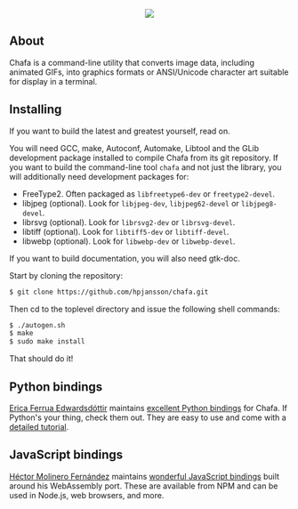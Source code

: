 <!-- This file is mostly readable as plain text, but it will look better
  -- in a Markdown reader (try Frogmouth).
  -- 
  -- Alternately, go to https://hpjansson.org/chafa/ in a web browser. -->

<p align="center"><a href="https://hpjansson.org/chafa/"><img src="https://raw.githubusercontent.com/hpjansson/chafa/master/docs/chafa-logo.gif" /></a></p>


## About

Chafa is a command-line utility that converts image data, including
animated GIFs, into graphics formats or ANSI/Unicode character art suitable
for display in a terminal. 


## Installing
 If you want to
build the latest and greatest yourself, read on.

You will need GCC, make, Autoconf, Automake, Libtool and the GLib
development package installed to compile Chafa from its git repository. If
you want to build the command-line tool `chafa` and not just the library,
you will additionally need development packages for:

* FreeType2. Often packaged as `libfreetype6-dev` or `freetype2-devel`.
* libjpeg (optional). Look for `libjpeg-dev`, `libjpeg62-devel` or `libjpeg8-devel`.
* librsvg (optional). Look for `librsvg2-dev` or `librsvg-devel`.
* libtiff (optional). Look for `libtiff5-dev` or `libtiff-devel`.
* libwebp (optional). Look for `libwebp-dev` or `libwebp-devel`.

If you want to build documentation, you will also need gtk-doc.

Start by cloning the repository:

```sh
$ git clone https://github.com/hpjansson/chafa.git
```

Then cd to the toplevel directory and issue the following shell commands:

```sh
$ ./autogen.sh
$ make
$ sudo make install
```

That should do it!

## Python bindings

[Erica Ferrua Edwardsdóttir](https://mage.black/) maintains
[excellent Python bindings](https://chafapy.mage.black/) for Chafa. If
Python's your thing, check them out. They are easy to use and come with a
[detailed tutorial](https://chafapy.mage.black/usage/tutorial.html).

## JavaScript bindings

[Héctor Molinero Fernández](https://hector.molinero.dev/) maintains
[wonderful JavaScript bindings](https://github.com/hectorm/chafa-wasm)
built around his WebAssembly port. These are available from NPM and can
be used in Node.js, web browsers, and more.
